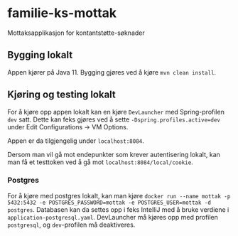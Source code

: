 # familie-ks-mottak
Mottaksapplikasjon for kontantstøtte-søknader

## Bygging lokalt
Appen kjører på Java 11. Bygging gjøres ved å kjøre `mvn clean install`. 

## Kjøring og testing lokalt
For å kjøre opp appen lokalt kan en kjøre `DevLauncher` med Spring-profilen `dev` satt. Dette kan feks gjøres ved å sette
`-Dspring.profiles.active=dev` under Edit Configurations -> VM Options. 

Appen er da tilgjengelig under `localhost:8084`.

Dersom man vil gå mot endepunkter som krever autentisering lokalt, kan man få et testtoken ved å gå mot `localhost:8084/local/cookie`. 


### Postgres
For å kjøre med postgres lokalt, kan man kjøre `docker run --name mottak -p 5432:5432 -e POSTGRES_PASSWORD=mottak -e POSTGRES_USER=mottak -d postgres`. Databasen kan da settes opp i feks IntelliJ med å bruke verdiene 
i `application-postgresql.yaml`. DevLauncher må kjøres opp med profilen `postgresql`, og `dev`-profilen må deaktiveres. 
